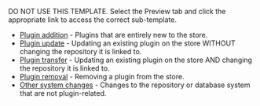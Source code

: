 DO NOT USE THIS TEMPLATE. Select the Preview tab and click the appropriate link to access the correct sub-template.

- [Plugin addition](?expand=1&template=plugin_addition.md) - Plugins that are entirely new to the store.
- [Plugin update](?expand=1&template=plugin_update.md) - Updating an existing plugin on the store WITHOUT changing the repository it is linked to.
- [Plugin transfer](?expand=1&template=plugin_transfer.md) - Updating an existing plugin on the store AND changing the repository it is linked to.
- [Plugin removal](?expand=1&template=plugin_removal.md) - Removing a plugin from the store.
- [Other system changes](?expand=1&template=other.md) - Changes to the repository or database system that are not plugin-related.
